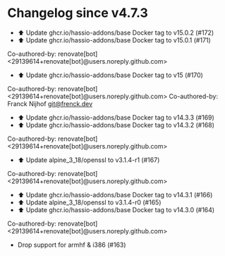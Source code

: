 # Changelog since v4.7.3
- ⬆️ Update ghcr.io/hassio-addons/base Docker tag to v15.0.2 (#172) 
- ⬆️ Update ghcr.io/hassio-addons/base Docker tag to v15.0.1 (#171)

Co-authored-by: renovate[bot] <29139614+renovate[bot]@users.noreply.github.com> 
- ⬆️ Update ghcr.io/hassio-addons/base Docker tag to v15 (#170)

Co-authored-by: renovate[bot] <29139614+renovate[bot]@users.noreply.github.com>
Co-authored-by: Franck Nijhof <git@frenck.dev> 
- ⬆️ Update ghcr.io/hassio-addons/base Docker tag to v14.3.3 (#169) 
- ⬆️ Update ghcr.io/hassio-addons/base Docker tag to v14.3.2 (#168)

Co-authored-by: renovate[bot] <29139614+renovate[bot]@users.noreply.github.com> 
- ⬆️ Update alpine_3_18/openssl to v3.1.4-r1 (#167)

Co-authored-by: renovate[bot] <29139614+renovate[bot]@users.noreply.github.com> 
- ⬆️ Update ghcr.io/hassio-addons/base Docker tag to v14.3.1 (#166) 
- ⬆️ Update alpine_3_18/openssl to v3.1.4-r0 (#165) 
- ⬆️ Update ghcr.io/hassio-addons/base Docker tag to v14.3.0 (#164)

Co-authored-by: renovate[bot] <29139614+renovate[bot]@users.noreply.github.com> 
- Drop support for armhf & i386 (#163) 
